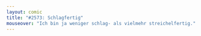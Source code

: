 ```yaml
---
layout: comic
title: "#2573: Schlagfertig"
mouseover: "Ich bin ja weniger schlag- als vielmehr streichelfertig."
---
```

